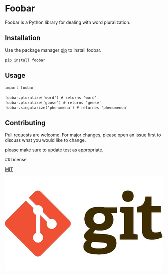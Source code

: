 # Foobar
Foobar is a Python library for dealing with word pluralization.

## Installation 
Use the package manager [pip]() to install foobar.

`pip install foobar`

## Usage
```
import foobar

foobar.pluralize('word') # returns 'word'
foobar.pluralize('goose') # returns 'geese'
foobar.singularize('phenomena') # returnes 'phenomenon'
```

## Contributing 

Pull requests are welcome. For major changes, please open an issue first to discuss what you would like to change.

please make sure to update test as appropriate.

##License

[MIT]()


![](https://github.com/Micheal-adel98/lab2/blob/main/img/1.jpeg)